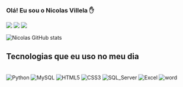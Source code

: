 
### Olá! Eu sou o Nicolas Villela ✋

<div>

<a href="https://www.linkedin.com/in/nicolas-villela-019ba920a" target="_blank"><img src="https://img.shields.io/badge/LinkedIn-0077B5?style=for-the-badge&logo=linkedin&logoColor=white" target="_blank"></a>
<a href="https://wa.me/5519989132951?text=Ol%C3%A1+Nicolas" target="_blank"><img src="https://img.shields.io/badge/WhatsApp-25D366?style=for-the-badge&logo=whatsapp&logoColor=white" target="_blank"></a>
<a href = "mailto:nicolasvillela02@gmail.com?subject=&body="><img src="https://img.shields.io/badge/Gmail-D14836?style=for-the-badge&logo=gmail&logoColor=white" target="_blank"></a>


</div>


![Nicolas GitHub stats](https://github-readme-stats.vercel.app/api?username=nicolasanalyst&show_icons=true&theme=radical)
## Tecnologias que eu uso no meu dia

<div style="display: inline_block"><br>

  <img align="center" alt="Python" src="https://img.shields.io/badge/Python-3776AB?style=for-the-badge&logo=python&logoColor=white" />
 <img align="center" alt="MySQL" src="https://img.shields.io/badge/MySQL-00000F?style=for-the-badge&logo=mysql&logoColor=white" />
 <img align="center" alt="HTML5" src="https://img.shields.io/badge/HTML5-E34F26?style=for-the-badge&logo=html5&logoColor=white" />
 <img align="center" alt="CSS3" src="https://img.shields.io/badge/CSS3-1572B6?style=for-the-badge&logo=css3&logoColor=white" />
 <img align="center" alt="SQL_Server" src="https://img.shields.io/badge/Microsoft_SQL_Server-CC2927?style=for-the-badge&logo=microsoft-sql-server&logoColor=white" />
 <img align="center" alt="Excel" src="https://img.shields.io/badge/Microsoft_Excel-217346?style=for-the-badge&logo=microsoft-excel&logoColor=white"/>
 <img align="center" alt="word" src="https://img.shields.io/badge/Microsoft_Word-2B579A?style=for-the-badge&logo=microsoft-word&logoColor=white" />

</div>    
<br>





